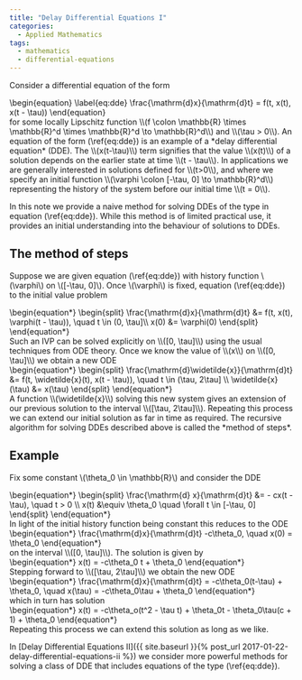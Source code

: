 ```yaml
---
title: "Delay Differential Equations I"
categories:
  - Applied Mathematics
tags:
  - mathematics
  - differential-equations
---
```


Consider a differential equation of the form
<div class="mathjax">\begin{equation} \label{eq:dde} 
  \frac{\mathrm{d}x}{\mathrm{d}t} = f(t, x(t), x(t - \tau))
\end{equation}</div>
for some locally Lipschitz function \\(f \colon \mathbb{R} \times \mathbb{R}^d \times \mathbb{R}^d \to \mathbb{R}^d\\) and \\(\tau > 0\\).
An equation of the form (\ref{eq:dde}) is an example of a *delay differential equation* (DDE). The \\(x(t-\tau)\\) term signifies that the value
\\(x(t)\\) of a solution depends on the earlier state at time \\(t - \tau\\). In applications we are generally interested in solutions
defined for \\(t>0\\), and where we specify an initial function \\(\varphi \colon [-\tau, 0] \to \mathbb{R}^d\\) representing the
history of the system before our initial time \\(t = 0\\).

In this note we provide a naive method for solving DDEs of the type in equation (\ref{eq:dde}). While this method is of limited practical
use, it provides an initial understanding into the behaviour of solutions to DDEs.


## The method of steps

Suppose we are given equation (\ref{eq:dde}) with history function \\(\varphi\\) on \\([-\tau, 0]\\). Once \\(\varphi\\) is fixed, equation
(\ref{eq:dde}) to the initial value problem
<div class="mathjax">\begin{equation*}
\begin{split}
  \frac{\mathrm{d}x}{\mathrm{d}t} &= f(t, x(t), \varphi(t - \tau)), \quad t \in (0, \tau]\\
  x(0) &= \varphi(0)
\end{split}
\end{equation*}</div>
Such an IVP can be solved explicitly on \\([0, \tau]\\) using the usual techniques from ODE theory. Once we know the value of \\(x\\) on
\\([0, \tau]\\) we obtain a new ODE
<div class="mathjax">\begin{equation*}
\begin{split}
  \frac{\mathrm{d}\widetilde{x}}{\mathrm{d}t} &= f(t, \widetilde{x}(t), x(t - \tau)), \quad t \in (\tau, 2\tau] \\
  \widetilde{x}(\tau) &= x(\tau)
\end{split}
\end{equation*}</div>
A function \\(\widetilde{x}\\) solving this new system gives an extension of our previous solution to the interval \\([\tau, 2\tau]\\).
Repeating this process we can extend our initial solution as far in time as required. The recursive algorithm for solving DDEs described
above is called the *method of steps*.

## Example

Fix some constant \\(\theta_0 \in \mathbb{R}\\) and consider the DDE
<div class="mathjax">\begin{equation*}
\begin{split}
  \frac{\mathrm{d} x}{\mathrm{d}t} &= - cx(t - \tau), \quad t > 0 \\
  x(t) &\equiv \theta_0 \quad \forall t \in [-\tau, 0]
\end{split}
\end{equation*}</div>
In light of the initial history function being constant this reduces to the ODE
<div class="mathjax">\begin{equation*}
  \frac{\mathrm{d}x}{\mathrm{d}t} -c\theta_0, \quad x(0) = \theta_0
\end{equation*}</div>
on the interval \\([0, \tau]\\). The solution is given by
<div class="mathjax">\begin{equation*}
  x(t) = -c\theta_0 t + \theta_0
\end{equation*}</div>
Stepping forward to \\([\tau, 2\tau]\\) we obtain the new ODE
<div class="mathjax">\begin{equation*}
  \frac{\mathrm{d}x}{\mathrm{d}t} = -c\theta_0(t-\tau) + \theta_0, \quad x(\tau) = -c\theta_0\tau + \theta_0
\end{equation*}</div>
which in turn has solution
<div class="mathjax">\begin{equation*}
  x(t) = -c\theta_o(t^2 - \tau t) + \theta_0t - \theta_0\tau(c + 1) + \theta_0
\end{equation*}</div>
Repeating this process we can extend this solution as long as we like.

In [Delay Differential Equations II]({{ site.baseurl }}{% post_url 2017-01-22-delay-differential-equations-ii %}) we consider
more powerful methods for solving a class of DDE that includes equations of the type (\ref{eq:dde}).
